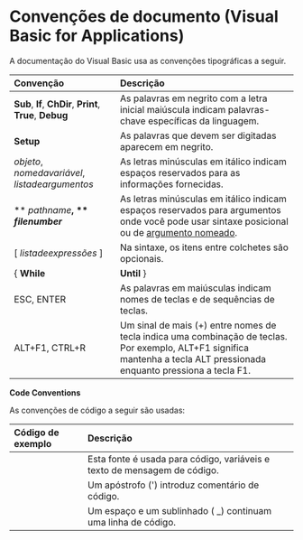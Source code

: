 
# Convenções de documento (Visual Basic for Applications)

A documentação do Visual Basic usa as convenções tipográficas a seguir.



|**Convenção**|**Descrição**|
|:-----|:-----|
|**Sub**, **If**, **ChDir**, **Print**, **True**, **Debug**|As palavras em negrito com a letra inicial maiúscula indicam palavras-chave específicas da linguagem.|
|**Setup**|As palavras que devem ser digitadas aparecem em negrito.|
| _objeto_, _nomedavariável_, _listadeargumentos_|As letras minúsculas em itálico indicam espaços reservados para as informações fornecidas.|
|** _pathname_**, ** _filenumber_**|As letras minúsculas em itálico indicam espaços reservados para argumentos onde você pode usar sintaxe posicional ou de [argumento nomeado](b8bdf64f-5920-1ae9-16d0-b26d09524a30.md).|
|[ _listadeexpressões_ ]|Na sintaxe, os itens entre colchetes são opcionais.|
|{ **While** |**Until** }|Na sintaxe, as chaves e uma barra vertical indicam uma opção obrigatória entre dois ou mais itens. Você deverá escolher um dos itens, a menos que todos os itens também estejam entre colchetes. Por exemplo:[{ **This** |**OrThat** }]|
|ESC, ENTER|As palavras em maiúsculas indicam nomes de teclas e de sequências de teclas.|
|ALT+F1, CTRL+R|Um sinal de mais (+) entre nomes de tecla indica uma combinação de teclas. Por exemplo, ALT+F1 significa mantenha a tecla ALT pressionada enquanto pressiona a tecla F1.|

 **Code Conventions**

As convenções de código a seguir são usadas:


|**Código de exemplo**|**Descrição**|
|:-----|:-----|
||Esta fonte é usada para código, variáveis e texto de mensagem de código.|
||Um apóstrofo (') introduz comentário de código.|
||Um espaço e um sublinhado ( _) continuam uma linha de código.|
